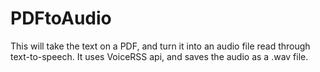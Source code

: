 # PDFtoAudio
This will take the text on a PDF, and turn it into an audio file read through text-to-speech.
It uses VoiceRSS api, and saves the audio as a .wav file.
